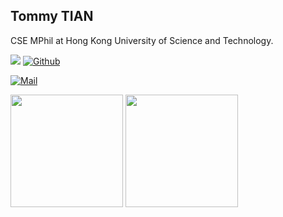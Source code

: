 ## Tommy TIAN

<!-- [![Typing SVG](https://readme-typing-svg.herokuapp.com/?lines=Hello+World!;This+is+Tommy+TIAN~)](https://git.io/typing-svg) -->

CSE MPhil at Hong Kong University of Science and Technology.

![](https://komarev.com/ghpvc/?username=tommytim0515&color=blue)
[![Github](https://img.shields.io/github/followers/tommytim0515?label=Follow)](https://github.com/tommytim0515)


[![Mail](https://img.shields.io/badge/-tianxiangan2000515@gmail.com-black?style=social&logo=gmail&logoColor=red&link=)](tianxiangan2000515@gmail.com)

<!-- [![Tommy's GitHub stats](https://github-readme-stats.vercel.app/api?username=tommytim0515&count_private=true)]() -->

<p float="left">
<img src="https://github-readme-stats.vercel.app/api?username=tommytim0515&count_private=true" height="180">
<img src="https://api.githubtrends.io/user/svg/tommytim0515/langs?time_range=one_year&include_private=True&loc_metric=changed&compact=True&theme=classic" height="180">
</p>

<!-- [![GitHub Trends SVG](https://api.githubtrends.io/user/svg/tommytim0515/langs?time_range=one_year&include_private=True&loc_metric=changed&compact=True&theme=classic)](https://githubtrends.io) -->
 
<!-- ![Wakatime stats](https://wakatime.com/share/@tommytim0515/22699c5b-cdbe-4ca2-a2d0-9159555841dc.svg) -->
<!-- ![Code Time](https://img.shields.io/endpoint?style=flat&url=https://codetime-api.datreks.com/badge/1647?logoColor=white%26project=%26recentMS=0%26showProject=false)
 -->

<!-- ![Code Time](https://img.shields.io/endpoint?style=flat&url=https://codetime-api.datreks.com/badge/1647?logoColor=white%26project=%26recentMS=0%26showProject=false) -->

<!-- [![wakatime](https://wakatime.com/badge/user/dde53937-3285-4b32-b8eb-b39420ffc16e.svg)](https://wakatime.com/@dde53937-3285-4b32-b8eb-b39420ffc16e) -->
